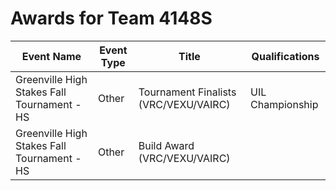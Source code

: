 # Awards for Team 4148S

| Event Name | Event Type | Title | Qualifications |
|------------|------------|-------|----------------|
| Greenville High Stakes Fall Tournament - HS | Other | Tournament Finalists (VRC/VEXU/VAIRC) | UIL Championship |
| Greenville High Stakes Fall Tournament - HS | Other | Build Award (VRC/VEXU/VAIRC) |  |
